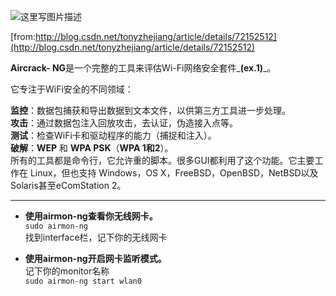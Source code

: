 ![](https://www.aircrack-ng.org/resources/aircrack-ng-new-logo.jpg "这里写图片描述")

[from:http://blog.csdn.net/tonyzhejiang/article/details/72152512](http://blog.csdn.net/tonyzhejiang/article/details/72152512)

**Aircrack- NG**是一个完整的工具来评估Wi-Fi网络安全套件_**\(ex.1\)**_。

它专注于WiFi安全的不同领域：

**监控**：数据包捕获和导出数据到文本文件，以供第三方工具进一步处理。  
**攻击**：通过数据包注入回放攻击，去认证，伪造接入点等。  
**测试**：检查WiFi卡和驱动程序的能力（捕捉和注入）。  
**破解**：**WEP** 和 **WPA PSK**（**WPA 1和2**）。  
 所有的工具都是命令行，它允许重的脚本。很多GUI都利用了这个功能。它主要工作在 Linux，但也支持 Windows，OS X，FreeBSD，OpenBSD，NetBSD以及Solaris甚至eComStation 2。

---

* **使用airmon-ng查看你无线网卡。**  
  `sudo airmon-ng`  
  找到interface栏，记下你的无线网卡

* **使用airmon-ng开启网卡监听模式。**  
  记下你的monitor名称  
  `sudo airmon-ng start wlan0`





